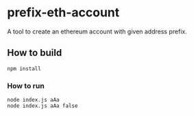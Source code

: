 # prefix-eth-account
A tool to create an ethereum account with given address prefix.

## How to build
```
npm install
```

### How to run
```
node index.js aAa
node index.js aAa false
```
